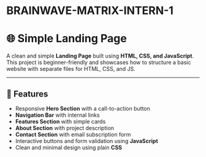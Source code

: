 # BRAINWAVE-MATRIX-INTERN-1
# 🌐 Simple Landing Page

A clean and simple **Landing Page** built using **HTML, CSS, and JavaScript**.  
This project is beginner-friendly and showcases how to structure a basic website with separate files for HTML, CSS, and JS.

---

## 🚀 Features
- Responsive **Hero Section** with a call-to-action button  
- **Navigation Bar** with internal links  
- **Features Section** with simple cards  
- **About Section** with project description  
- **Contact Section** with email subscription form  
- Interactive buttons and form validation using **JavaScript**  
- Clean and minimal design using plain **CSS**  

